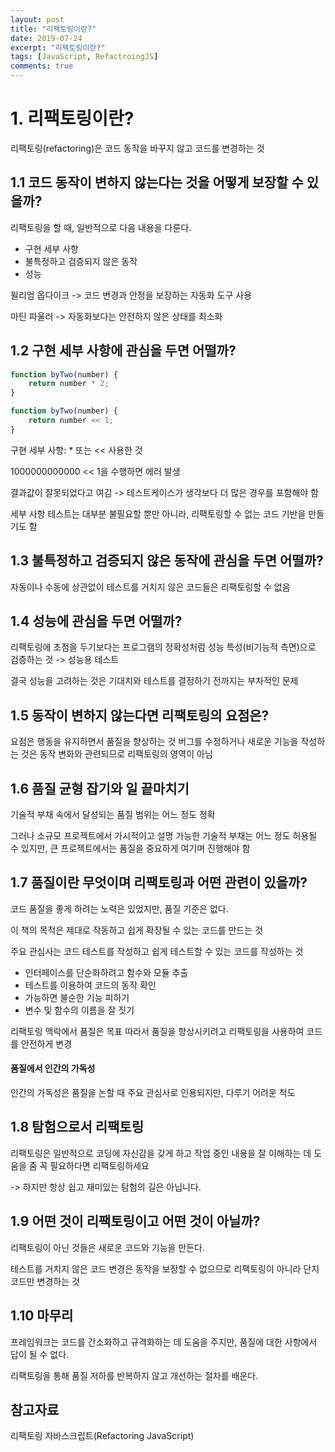 ```yaml
---
layout: post
title: "리팩토링이란?"
date: 2019-07-24
excerpt: "리팩토링이란?"
tags: [JavaScript, RefactroingJS]
comments: true
---
```


# 1. 리팩토링이란?

리팩토링(refactoring)은 코드 동작을 바꾸지 않고 코드를 변경하는 것

## 1.1 코드 동작이 변하지 않는다는 것을 어떻게 보장할 수 있을까?

리팩토링을 할 때, 일반적으로 다음 내용을 다룬다.
- 구현 세부 사항
- 불특정하고 검증되지 않은 동작
- 성능

윌리엄 옵다이크 -> 코드 변경과 안정을 보장하는 자동화 도구 사용

마틴 파울러 -> 자동화보다는 안전하지 않은 상태를 최소화

## 1.2 구현 세부 사항에 관심을 두면 어떨까?
```javascript
function byTwo(number) {
	return number * 2;
}
```
```javascript
function byTwo(number) {
	return number << 1;
}
```

구현 세부 사항: * 또는 << 사용한 것

1000000000000 << 1을 수행하면 에러 발생

결과값이 잘못되었다고 여김 -> 테스트케이스가 생각보다 더 많은 경우를 포함해야 함

세부 사항 테스트는 대부분 불필요할 뿐만 아니라, 리팩토링할 수 없는 코드 기반을 만들기도 함

## 1.3 불특정하고 검증되지 않은 동작에 관심을 두면 어떨까?
자동이나 수동에 상관없이 테스트를 거치지 않은 코드들은 리팩토링할 수 없음

## 1.4 성능에 관심을 두면 어떨까?
리팩토링에 초점을 두기보다는 프로그램의 정확성처럼 성능 특성(비기능적 측면)으로 검증하는 것 -> 성능용 테스트

결국 성능을 고려하는 것은 기대치와 테스트를 결정하기 전까지는 부차적인 문제

## 1.5 동작이 변하지 않는다면 리팩토링의 요점은?
요점은 행동을 유지하면서 품질을 향상하는 것
버그를 수정하거나 새로운 기능을 작성하는 것은 동작 변화와 관련되므로 리팩토링의 영역이 아님

## 1.6 품질 균형 잡기와 일 끝마치기
기술적 부채 속에서 달성되는 품질 범위는 어느 정도 정확

그러나 소규모 프로젝트에서 가시적이고 설명 가능한 기술적 부채는 어느 정도 허용될 수 있지만, 큰 프로젝트에서는 품질을 중요하게 여기며 진행해야 함

## 1.7 품질이란 무엇이며 리팩토링과 어떤 관련이 있을까?
코드 품질을 좋게 하려는 노력은 있었지만, 품질 기준은 없다.

이 책의 목적은 제대로 작동하고 쉽게 확장될 수 있는 코드를 만드는 것

주요 관심사는 코드 테스트를 작성하고 쉽게 테스트할 수 있는 코드를 작성하는 것
- 인터페이스를 단순화하려고 함수와 모듈 추출
- 테스트를 이용하여 코드의 동작 확인
- 가능하면 불순한 기능 피하기
- 변수 및 함수의 이름을 잘 짓기

리팩토링 맥락에서 품질은 목표
따라서 품질을 향상시키려고 리팩토링을 사용하여 코드를 안전하게 변경

#### 품질에서 인간의 가독성
인간의 가독성은 품질을 논할 때 주요 관심사로 인용되지만, 다루기 어려운 척도

## 1.8 탐험으로서 리팩토링
리팩토링은 일반적으로 코딩에 자신감을 갖게 하고 작업 중인 내용을 잘 이해하는 데 도움을 줌
꼭 필요하다면 리팩토링하세요 

-> 하지만 항상 쉽고 재미있는 탐험의 길은 아닙니다.

## 1.9 어떤 것이 리팩토링이고 어떤 것이 아닐까?
리팩토링이 아닌 것들은 새로운 코드와 기능을 만든다.

테스트를 거치지 않은 코드 변경은 동작을 보장할 수 없으므로 리팩토링이 아니라 단지 코드만 변경하는 것

## 1.10 마무리
프레임워크는 코드를 간소화하고 규격화하는 데 도움을 주지만, 품질에 대한 사항에서 답이 될 수 없다.

리팩토링을 통해 품질 저하를 반복하지 않고 개선하는 절차를 배운다.


## 참고자료
리팩토링 자바스크립트(Refactoring JavaScript)